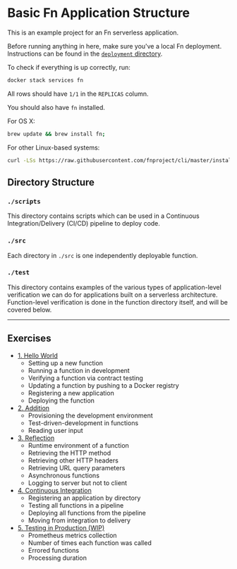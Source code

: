 # Basic Fn Application Structure
This is an example project for an Fn serverless application.

Before running anything in here, make sure you've a local Fn deployment. Instructions can be found in the [`deployment` directory](../../../deployment).

To check if everything is up correctly, run:

```bash
docker stack services fn
```

All rows should have `1/1` in the `REPLICAS` column.

You should also have `fn` installed.

For OS X:

```bash
brew update && brew install fn;
```

For other Linux-based systems:

```bash
curl -LSs https://raw.githubusercontent.com/fnproject/cli/master/install | sh
```

## Directory Structure

### `./scripts`
This directory contains scripts which can be used in a Continuous Integration/Delivery (CI/CD) pipeline to deploy code.

### `./src`
Each directory in `./src` is one independently deployable function.

### `./test`
This directory contains examples of the various types of application-level verification we can do for applications built on a serverless architecture. Function-level verification is done in the function directory itself, and will be covered below.

- - -

## Exercises

- [1. Hello World](./README-EX01.md)
  - Setting up a new function
  - Running a function in development
  - Verifying a function via contract testing
  - Updating a function by pushing to a Docker registry
  - Registering a new application
  - Deploying the function
- [2. Addition](./README-EX02.md)
  - Provisioning the development environment
  - Test-driven-development in functions
  - Reading user input
- [3. Reflection](./README-EX03.md)
  - Runtime environment of a function
  - Retrieving the HTTP method
  - Retrieving other HTTP headers
  - Retrieving URL query parameters
  - Asynchronous functions
  - Logging to server but not to client
- [4. Continuous Integration](./README-EX04.md)
  - Registering an application by directory
  - Testing all functions in a pipeline
  - Deploying all functions from the pipeline
  - Moving from integration to delivery
- [5. Testing in Production (WIP)](./README-EX05.md)
  - Prometheus metrics collection
  - Number of times each function was called
  - Errored functions
  - Processing duration